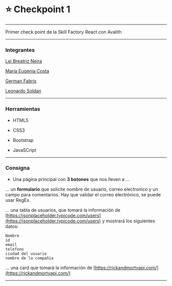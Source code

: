 # :star: Checkpoint 1

---

Primer check point de la Skill Factory React con Avalith

---

### Integrantes

[Lei Breatriz Neira](https://github.com/leilabritezneira)

[María Eugenia Costa](https://github.com/eugenia1984)

[German Fabris](https://github.com/gerfabris)

[Leonardo Soldan](https://github.com/Sagiacuarius)

---

### Herramientas

- HTML5

- CSS3

- Bootstrap

- JavaSCript

---

### Consigna

- Una página principal con **3 botones** que nos lleven a ...

... un **formulario** que solicite nombre de usuario, correo electronico y un campo para comentarios. Hay que validar el correo electrónico, se puede usar RegEx.

... una tabla de usuarios, que tomará la información de [https://jsonplaceholder.typicode.com/users](https://jsonplaceholder.typicode.com/users) y mostrará los siguientes datos:

```
Nombre
id
email
telefono
ciudad del usuario
nombre de la compañia
```

... una card que tomará la información de [https://rickandmortyapi.com/](https://rickandmortyapi.com/)

---

